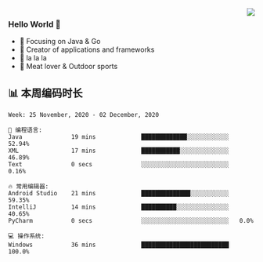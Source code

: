 <!--
**MrLawrenc/MrLawrenc** is a ✨ _special_ ✨ repository because its `README.md` (this file) appears on your GitHub profile.

Here are some ideas to get you started:

- 🔭 I’m currently working on ...
- 🌱 I’m currently learning ...
- 👯 I’m looking to collaborate on ...
- 🤔 I’m looking for help with ...
- 💬 Ask me about ...
- 📫 How to reach me: ...
- 😄 Pronouns: ...
- ⚡ Fun fact: ...
-->

<img align="right" src="https://github-readme-stats.vercel.app/api?username=MrLawrenc&show_icons=true&icon_color=CE1D2D&text_color=718096&bg_color=ffffff&hide_title=true" />

### Hello World 👋

- :orange_book: Focusing on Java & Go
- :hammer: Creator of applications and frameworks
- :ram: la la la
- :meat_on_bone: Meat lover & Outdoor sports

## 📊 本周编码时长
<!--START_SECTION:waka-->
```text
Week: 25 November, 2020 - 02 December, 2020

💬 编程语言: 
Java              19 mins             █████████████░░░░░░░░░░░░   52.94% 
XML               17 mins             ███████████░░░░░░░░░░░░░░   46.89% 
Text              0 secs              ░░░░░░░░░░░░░░░░░░░░░░░░░   0.16%

🔥 常用编辑器: 
Android Studio    21 mins             ██████████████░░░░░░░░░░░   59.35% 
IntelliJ          14 mins             ██████████░░░░░░░░░░░░░░░   40.65% 
PyCharm           0 secs              ░░░░░░░░░░░░░░░░░░░░░░░░░   0.0%

💻 操作系统: 
Windows           36 mins             █████████████████████████   100.0%

```

<!--END_SECTION:waka-->
